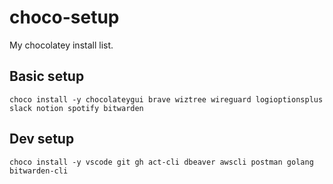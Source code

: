 # choco-setup
My chocolatey install list.

## Basic setup
```
choco install -y chocolateygui brave wiztree wireguard logioptionsplus slack notion spotify bitwarden
```

## Dev setup
```
choco install -y vscode git gh act-cli dbeaver awscli postman golang bitwarden-cli
```
